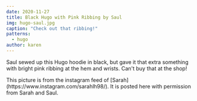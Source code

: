 ```yaml
---
date: 2020-11-27
title: Black Hugo with Pink Ribbing by Saul
img: hugo-saul.jpg
caption: "Check out that ribbing!"
patterns:
  - hugo
author: karen
---
```


Saul sewed up this Hugo hoodie in black, but gave it that extra something with bright pink ribbing at the hem and wrists. Can't buy that at the shop!

<Note>
This picture is from the instagram feed of [Sarah](https://www.instagram.com/sarahlh98/). It is posted here with permission from Sarah and Saul.
</Note>
